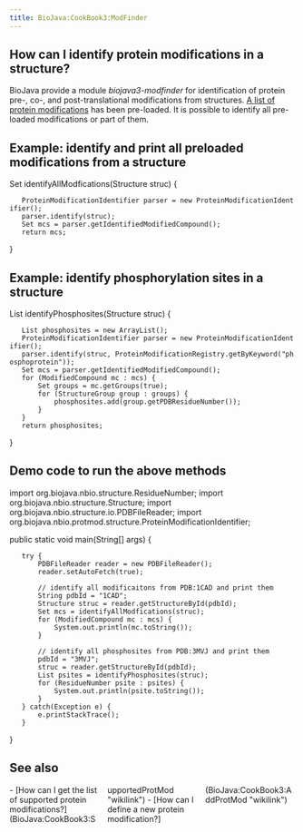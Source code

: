 ```yaml
---
title: BioJava:CookBook3:ModFinder
---
```


How can I identify protein modifications in a structure?
--------------------------------------------------------

BioJava provide a module *biojava3-modfinder* for identification of
protein pre-, co-, and post-translational modifications from structures.
[A list of protein
modifications](BioJava:CookBook3:SupportedProtMod "wikilink") has been
pre-loaded. It is possible to identify all pre-loaded modifications or
part of them.

Example: identify and print all preloaded modifications from a structure
------------------------------------------------------------------------

<java> Set<ModifiedCompound> identifyAllModfications(Structure struc) {

`   ProteinModificationIdentifier parser = new ProteinModificationIdentifier();`  
`   parser.identify(struc);`  
`   Set`<ModifiedCompound>` mcs = parser.getIdentifiedModifiedCompound();`  
`   return mcs;`

} </java>

Example: identify phosphorylation sites in a structure
------------------------------------------------------

<java> List<ResidueNumber> identifyPhosphosites(Structure struc) {

`   List`<ResidueNumber>` phosphosites = new ArrayList`<ResidueNumber>`();`  
`   ProteinModificationIdentifier parser = new ProteinModificationIdentifier();`  
`   parser.identify(struc, ProteinModificationRegistry.getByKeyword("phosphoprotein"));`  
`   Set`<ModifiedCompound>` mcs = parser.getIdentifiedModifiedCompound();`  
`   for (ModifiedCompound mc : mcs) {`  
`       Set`<StructureGroup>` groups = mc.getGroups(true);`  
`       for (StructureGroup group : groups) {`  
`           phosphosites.add(group.getPDBResidueNumber());`  
`       }`  
`   }`  
`   return phosphosites;`

} </java>

Demo code to run the above methods
----------------------------------

<java> import org.biojava.nbio.structure.ResidueNumber; import
org.biojava.nbio.structure.Structure; import
org.biojava.nbio.structure.io.PDBFileReader; import
org.biojava.nbio.protmod.structure.ProteinModificationIdentifier;

public static void main(String[] args) {

`   try {`  
`       PDBFileReader reader = new PDBFileReader();`  
`       reader.setAutoFetch(true);`

`       // identify all modificaitons from PDB:1CAD and print them`  
`       String pdbId = "1CAD";`  
`       Structure struc = reader.getStructureById(pdbId);`  
`       Set`<ModifiedCompound>` mcs = identifyAllModfications(struc);`  
`       for (ModifiedCompound mc : mcs) {`  
`           System.out.println(mc.toString());`  
`       }`

`       // identify all phosphosites from PDB:3MVJ and print them`  
`       pdbId = "3MVJ";`  
`       struc = reader.getStructureById(pdbId);`  
`       List`<ResidueNumber>` psites = identifyPhosphosites(struc);`  
`       for (ResidueNumber psite : psites) {`  
`           System.out.println(psite.toString());`  
`       }`  
`   } catch(Exception e) {`  
`       e.printStackTrace();`  
`   }`

} </java>

See also
--------

<div style="-moz-column-count:3; column-count:3;">
-   [How can I get the list of supported protein
    modifications?](BioJava:CookBook3:SupportedProtMod "wikilink")
-   [How can I define a new protein
    modification?](BioJava:CookBook3:AddProtMod "wikilink")

</div>

